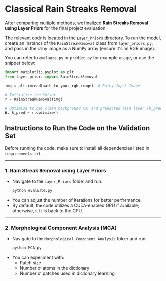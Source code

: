 # Classical Rain Streaks Removal

After comparing multiple methods, we finalized **Rain Streaks Removal using Layer Priors** for the final project evaluation.

The relevant code is located in the `Layer_Priors` directory. To run the model, create an instance of the `RainStreakRemoval` class from `layer_priors.py`, and pass in the rainy image as a NumPy array (ensure it's an RGB image).

You can refer to `evaluate.py` or `predict.py` for example usage, or use the snippet below:

```python
import matplotlib.pyplot as plt
from layer_priors import RainStreakRemoval

img = plt.imread(path_to_your_rgb_image)  # Rainy Input Image

# Initialize the Solver
r = RainStreakRemoval(img)

# Optimize to get clean background (B) and predicted rain layer (R_pred)
B, R_pred = r.optimize()
```

## Instructions to Run the Code on the Validation Set

Before running the code, make sure to install all dependencies listed in `requirements.txt`.

---

### 1. Rain Streak Removal using Layer Priors
- Navigate to the `Layer_Priors` folder and run:
  ```bash
  python evaluate.py
  ```
- You can adjust the number of iterations for better performance.
- By default, the code utilizes a CUDA-enabled GPU if available; otherwise, it falls back to the CPU.

---

### 2. Morphological Component Analysis (MCA)
- Navigate to the `Morphological_Component_Analysis` folder and run:
  ```bash
  python MCA.py
  ```
- You can experiment with:
  - Patch size
  - Number of atoms in the dictionary
  - Number of patches used in dictionary learning
